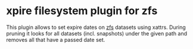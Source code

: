 # xpire filesystem plugin for zfs

This plugin allows to set expire dates on [zfs](https://en.wikipedia.org/wiki/ZFS)
datasets using xattrs.
During pruning it looks for all datasets (incl. snapshots) under the given path
and removes all that have a passed date set.
